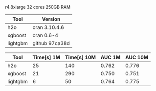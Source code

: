 

r4.8xlarge    32 cores 250GB RAM


Tool     | Version
---------|-----------------
h2o      |  cran 3.10.4.6 
xgboost  |  cran 0.6-4
lightgbm |  github 97ca38d


Tool     |  Time[s] 1M  |  Time[s] 10M  |   AUC 1M  |   AUC 10M
---------|--------------|---------------|-----------|------------
h2o      |    25        |    140        |   0.762   |   0.776
xgboost  |    21        |    290        |   0.750   |   0.751
lightgbm |     6        |     50        |   0.764   |   0.775





